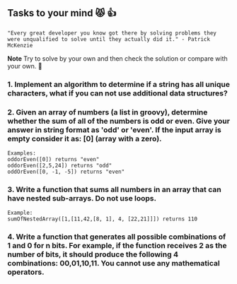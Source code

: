 ## Tasks to your mind :pouting_cat: 👍
    "Every great developer you know got there by solving problems they were unqualified to solve until they actually did it." - Patrick McKenzie

**Note** Try to solve by your own and then check the solution or compare with your own. 💯


### 1. Implement an algorithm to determine if a string has all unique characters, what if you can not use additional data structures?

### 2. Given an array of numbers (a list in groovy), determine whether the sum of all of the numbers is odd or even. Give your answer in string format as 'odd' or 'even'. If the input array is empty consider it as: [0] (array with a zero).

    Examples:
    oddorEven([0]) returns "even"
    oddorEven([2,5,24]) returns "odd"
    oddOrEven([0, -1, -5]) returns "even"

### 3. Write a function that sums all numbers in an array that can have nested sub-arrays. Do not use loops.

    Example:
    sumOfNestedArray([1,[11,42,[8, 1], 4, [22,21]]]) returns 110

### 4. Write a function that generates all possible combinations of 1 and 0 for n bits. For example, if the function receives 2 as the number of bits, it should produce the following 4 combinations: 00,01,10,11. You cannot use any mathematical operators.
